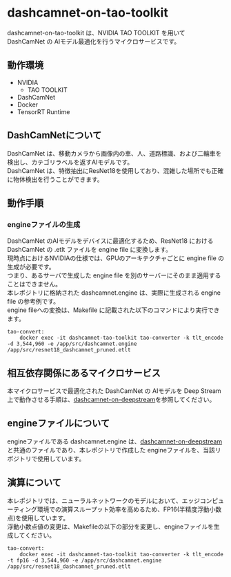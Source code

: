 # dashcamnet-on-tao-toolkit
dashcamnet-on-tao-toolkit は、NVIDIA TAO TOOLKIT を用いて DashCamNet の AIモデル最適化を行うマイクロサービスです。  

## 動作環境
- NVIDIA 
    - TAO TOOLKIT
- DashCamNet
- Docker
- TensorRT Runtime

## DashCamNetについて
DashCamNet は、移動カメラから画像内の車、人、道路標識、および二輪車を検出し、カテゴリラベルを返すAIモデルです。  
DashCamNet は、特徴抽出にResNet18を使用しており、混雑した場所でも正確に物体検出を行うことができます。

## 動作手順

### engineファイルの生成
DashCamNet のAIモデルをデバイスに最適化するため、ResNet18 における DashCamNet の .etlt ファイルを engine file に変換します。  
現時点におけるNVIDIAの仕様では、GPUのアーキテクチャごとに engine file の生成が必要です。   
つまり、あるサーバで生成した engine file を別のサーバーにそのまま適用することはできません。  
本レポジトリに格納された dashcamnet.engine は、実際に生成される engine file の参考例です。  
engine fileへの変換は、Makefile に記載された以下のコマンドにより実行できます。

```
tao-convert:
	docker exec -it dashcamnet-tao-toolkit tao-converter -k tlt_encode -d 3,544,960 -e /app/src/dashcamnet.engine /app/src/resnet18_dashcamnet_pruned.etlt 
```

## 相互依存関係にあるマイクロサービス  
本マイクロサービスで最適化された DashCamNet の AIモデルを Deep Stream 上で動作させる手順は、[dashcamnet-on-deepstream](https://github.com/latonaio/dashcamnet-on-deepstream)を参照してください。  

## engineファイルについて
engineファイルである dashcamnet.engine は、[dashcamnet-on-deepstream](https://github.com/latonaio/dashcamnet-on-deepstream)と共通のファイルであり、本レポジトリで作成した engineファイルを、当該リポジトリで使用しています。  

## 演算について
本レポジトリでは、ニューラルネットワークのモデルにおいて、エッジコンピューティング環境での演算スループット効率を高めるため、FP16(半精度浮動小数点)を使用しています。  
浮動小数点値の変更は、Makefileの以下の部分を変更し、engineファイルを生成してください。

```
tao-convert:
	docker exec -it dashcamnet-tao-toolkit tao-converter -k tlt_encode -t fp16 -d 3,544,960 -e /app/src/dashcamnet.engine /app/src/resnet18_dashcamnet_pruned.etlt 
```